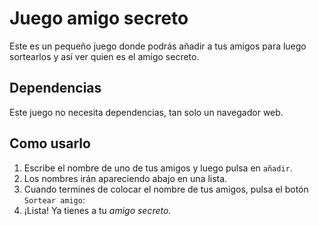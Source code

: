 # Juego amigo secreto

Este es un pequeño juego donde podrás añadir a tus amigos para luego sortearlos y así ver quien es el amigo  secreto.


## Dependencias


Este juego no necesita dependencias, tan solo un navegador web.


## Como usarlo

1. Escribe el nombre de uno de tus amigos y luego pulsa en `añadir`.
2. Los nombres irán apareciendo abajo en una lista.
3. Cuando termines de colocar el nombre de tus amigos, pulsa el botón `Sortear amigo`:
4. ¡Lista! Ya tienes a tu _amigo secreto._